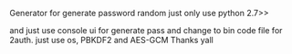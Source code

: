 Generator for generate password random just only use python 2.7>> 

and just use console
ui for generate pass and change to bin code file for 2auth. just use os, PBKDF2 and AES-GCM
Thanks yall
